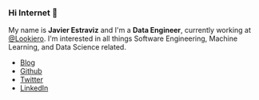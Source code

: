 ### Hi Internet 🖖

My name is **Javier Estraviz** and I'm a **Data Engineer**, currently working at [@Lookiero](https://lookiero.com/). I'm interested in all things Software Engineering, Machine Learning, and Data Science related.

* [Blog](https://estraviz.github.io/)
* [Github](https://github.com/estraviz/)
* [Twitter](https://twitter.com/estraviz)
* [LinkedIn](https://www.linkedin.com/in/javierestraviz/)
